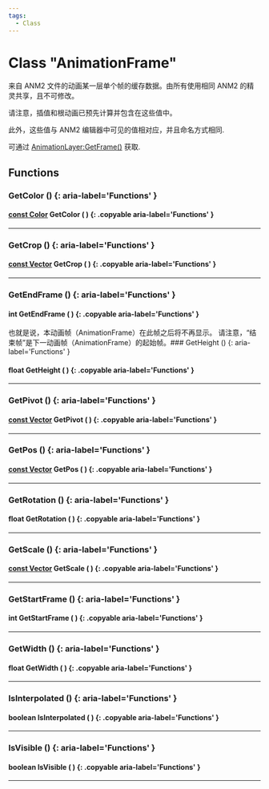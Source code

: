 ```yaml
---
tags:
  - Class
---
```

# Class "AnimationFrame"

来自 ANM2 文件的动画某一层单个帧的缓存数据。由所有使用相同 ANM2 的精灵共享，且不可修改。

请注意，插值和根动画已预先计算并包含在这些值中。

此外，这些值与 ANM2 编辑器中可见的值相对应，并且命名方式相同.

可通过 [AnimationLayer:GetFrame()](AnimationLayer.md#getframe) 获取.

## Functions

### GetColor () {: aria-label='Functions' }
#### [const Color](Color.md) GetColor ( ) {: .copyable aria-label='Functions' }

___
### GetCrop () {: aria-label='Functions' }
#### [const Vector](Vector.md) GetCrop ( ) {: .copyable aria-label='Functions' }

___
### GetEndFrame () {: aria-label='Functions' }
#### int GetEndFrame ( ) {: .copyable aria-label='Functions' }
也就是说，本动画帧（AnimationFrame）在此帧之后将不再显示。
请注意，“结束帧”是下一动画帧（AnimationFrame）的起始帧。### GetHeight () {: aria-label='Functions' }
#### float GetHeight ( ) {: .copyable aria-label='Functions' }

___
### GetPivot () {: aria-label='Functions' }
#### [const Vector](Vector.md) GetPivot ( ) {: .copyable aria-label='Functions' }

___
### GetPos () {: aria-label='Functions' }
#### [const Vector](Vector.md) GetPos ( ) {: .copyable aria-label='Functions' }

___
### GetRotation () {: aria-label='Functions' }
#### float GetRotation ( ) {: .copyable aria-label='Functions' }

___
### GetScale () {: aria-label='Functions' }
#### [const Vector](Vector.md) GetScale ( ) {: .copyable aria-label='Functions' }

___
### GetStartFrame () {: aria-label='Functions' }
#### int GetStartFrame ( ) {: .copyable aria-label='Functions' }

___
### GetWidth () {: aria-label='Functions' }
#### float GetWidth ( ) {: .copyable aria-label='Functions' }

___
### IsInterpolated () {: aria-label='Functions' }
#### boolean IsInterpolated ( ) {: .copyable aria-label='Functions' }

___
### IsVisible () {: aria-label='Functions' }
#### boolean IsVisible ( ) {: .copyable aria-label='Functions' }

___
